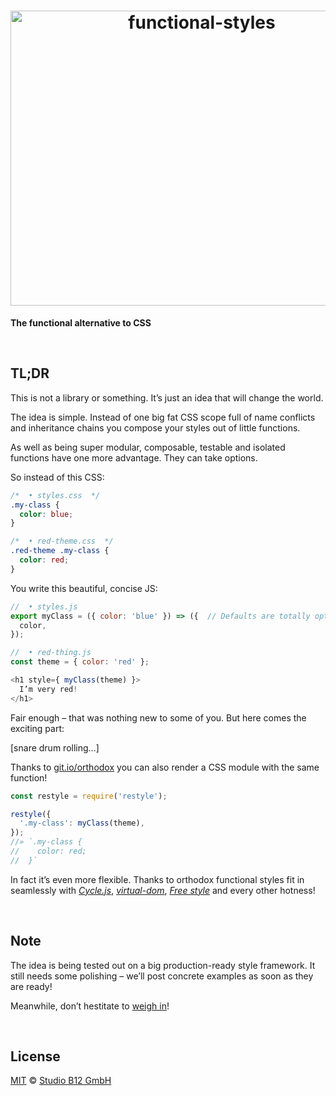 <h1 align="center">
  <img
    alt="functional-styles"
    width="596"
    height="472"
    src="https://cdn.rawgit.com/studio-b12/functional-styles/0b7be24/logo.svg"
    id="/"
  />
</h1>

**The functional alternative to CSS**




&nbsp;

##                                                                 <a id="/tldr" >TL;DR                                                                      </a>

This is not a library or something. It’s just an idea that will change the world.

The idea is simple. Instead of one big fat CSS scope full of name conflicts and inheritance chains you compose your styles out of little functions.

As well as being super modular, composable, testable and isolated functions have one more advantage. They can take options.

So instead of this CSS:

```css
/*  • styles.css  */
.my-class {
  color: blue;
}

/*  • red-theme.css  */
.red-theme .my-class {
  color: red;
}
```

You write this beautiful, concise JS:

```js
//  • styles.js
export myClass = ({ color: 'blue' }) => ({  // Defaults are totally optional!
  color,
});

//  • red-thing.js
const theme = { color: 'red' };

<h1 style={ myClass(theme) }>
  I’m very red!
</h1>
```

Fair enough – that was nothing new to some of you. But here comes the exciting part:

[snare drum rolling…]

Thanks to [git.io/orthodox](http://github.com/studio-b12/orthodox) you can also render a CSS module with the same function!

```js
const restyle = require('restyle');

restyle({
  '.my-class': myClass(theme),
});
//» `.my-class {
//    color: red;
//  }`
```

In fact it’s even more flexible. Thanks to orthodox functional styles fit in seamlessly with [*Cycle.js*](https://github.com/cyclejs/cycle-core), [*virtual-dom*](https://github.com/Matt-Esch/virtual-dom), [*Free style*](https://github.com/blakeembrey/free-style) and every other hotness!




&nbsp;

##                                                                 <a id="/note" >Note                                                                       </a>

The idea is being tested out on a big production-ready style framework. It still needs some polishing – we’ll post concrete examples as soon as they are ready!

Meanwhile, don’t hestitate to [weigh in](https://github.com/studio-b12/functional-styles/issues)!




&nbsp;

##                                                              <a id="/license" >License                                                                    </a>

[MIT](./License.md) © [Studio B12 GmbH](http://github.com/studio-b12)
